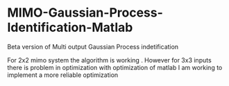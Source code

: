 # MIMO-Gaussian-Process-Identification-Matlab
Beta version of Multi output Gaussian Process indetification

For 2x2 mimo system the algorithm is working . However for 3x3 inputs there is problem in optimization with optimization of matlab
I am working to implement a more reliable optimization
